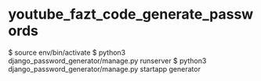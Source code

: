 # youtube_fazt_code_generate_passwords

$ source env/bin/activate
$ python3 django_password_generator/manage.py runserver
$ python3 django_password_generator/manage.py startapp generator
